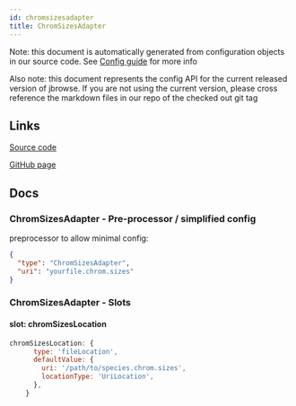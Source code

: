 ```yaml
---
id: chromsizesadapter
title: ChromSizesAdapter
---
```


Note: this document is automatically generated from configuration objects in our
source code. See [Config guide](/docs/config_guide) for more info

Also note: this document represents the config API for the current released
version of jbrowse. If you are not using the current version, please cross
reference the markdown files in our repo of the checked out git tag

## Links

[Source code](https://github.com/GMOD/jbrowse-components/blob/main/plugins/sequence/src/ChromSizesAdapter/configSchema.ts)

[GitHub page](https://github.com/GMOD/jbrowse-components/tree/main/website/docs/config/ChromSizesAdapter.md)

## Docs

### ChromSizesAdapter - Pre-processor / simplified config

preprocessor to allow minimal config:

```json
{
  "type": "ChromSizesAdapter",
  "uri": "yourfile.chrom.sizes"
}
```

### ChromSizesAdapter - Slots

#### slot: chromSizesLocation

```js
chromSizesLocation: {
      type: 'fileLocation',
      defaultValue: {
        uri: '/path/to/species.chrom.sizes',
        locationType: 'UriLocation',
      },
    }
```
